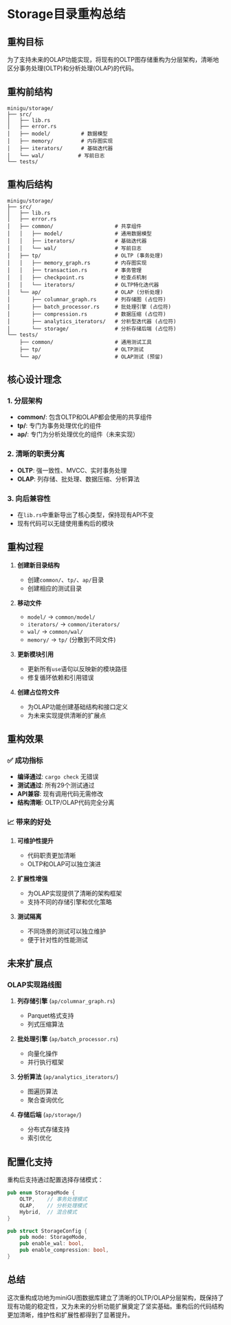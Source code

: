# Storage目录重构总结

## 重构目标

为了支持未来的OLAP功能实现，将现有的OLTP图存储重构为分层架构，清晰地区分事务处理(OLTP)和分析处理(OLAP)的代码。

## 重构前结构

```
minigu/storage/
├── src/
│   ├── lib.rs
│   ├── error.rs
│   ├── model/          # 数据模型
│   ├── memory/         # 内存图实现
│   ├── iterators/      # 基础迭代器
│   └── wal/           # 写前日志
└── tests/
```

## 重构后结构

```
minigu/storage/
├── src/
│   ├── lib.rs
│   ├── error.rs
│   ├── common/                    # 共享组件
│   │   ├── model/                 # 通用数据模型
│   │   ├── iterators/             # 基础迭代器
│   │   └── wal/                   # 写前日志
│   ├── tp/                        # OLTP (事务处理)
│   │   ├── memory_graph.rs        # 内存图实现
│   │   ├── transaction.rs         # 事务管理
│   │   ├── checkpoint.rs          # 检查点机制
│   │   └── iterators/             # OLTP特化迭代器
│   └── ap/                        # OLAP (分析处理)
│       ├── columnar_graph.rs      # 列存储图 (占位符)
│       ├── batch_processor.rs     # 批处理引擎 (占位符)
│       ├── compression.rs         # 数据压缩 (占位符)
│       ├── analytics_iterators/   # 分析型迭代器 (占位符)
│       └── storage/               # 分析存储后端 (占位符)
└── tests/
    ├── common/                    # 通用测试工具
    ├── tp/                        # OLTP测试
    └── ap/                        # OLAP测试 (预留)
```

## 核心设计理念

### 1. 分层架构
- **common/**: 包含OLTP和OLAP都会使用的共享组件
- **tp/**: 专门为事务处理优化的组件
- **ap/**: 专门为分析处理优化的组件（未来实现）

### 2. 清晰的职责分离
- **OLTP**: 强一致性、MVCC、实时事务处理
- **OLAP**: 列存储、批处理、数据压缩、分析算法

### 3. 向后兼容性
- 在`lib.rs`中重新导出了核心类型，保持现有API不变
- 现有代码可以无缝使用重构后的模块

## 重构过程

1. **创建新目录结构**
   - 创建`common/`、`tp/`、`ap/`目录
   - 创建相应的测试目录

2. **移动文件**
   - `model/` → `common/model/`
   - `iterators/` → `common/iterators/`
   - `wal/` → `common/wal/`
   - `memory/` → `tp/` (分散到不同文件)

3. **更新模块引用**
   - 更新所有`use`语句以反映新的模块路径
   - 修复循环依赖和引用错误

4. **创建占位符文件**
   - 为OLAP功能创建基础结构和接口定义
   - 为未来实现提供清晰的扩展点

## 重构效果

### ✅ 成功指标
- **编译通过**: `cargo check` 无错误
- **测试通过**: 所有29个测试通过
- **API兼容**: 现有调用代码无需修改
- **结构清晰**: OLTP/OLAP代码完全分离

### 📈 带来的好处

1. **可维护性提升**
   - 代码职责更加清晰
   - OLTP和OLAP可以独立演进

2. **扩展性增强**
   - 为OLAP实现提供了清晰的架构框架
   - 支持不同的存储引擎和优化策略

3. **测试隔离**
   - 不同场景的测试可以独立维护
   - 便于针对性的性能测试

## 未来扩展点

### OLAP实现路线图
1. **列存储引擎** (`ap/columnar_graph.rs`)
   - Parquet格式支持
   - 列式压缩算法

2. **批处理引擎** (`ap/batch_processor.rs`)
   - 向量化操作
   - 并行执行框架

3. **分析算法** (`ap/analytics_iterators/`)
   - 图遍历算法
   - 聚合查询优化

4. **存储后端** (`ap/storage/`)
   - 分布式存储支持
   - 索引优化

## 配置化支持

重构后支持通过配置选择存储模式：

```rust
pub enum StorageMode {
    OLTP,    // 事务处理模式
    OLAP,    // 分析处理模式  
    Hybrid,  // 混合模式
}

pub struct StorageConfig {
    pub mode: StorageMode,
    pub enable_wal: bool,
    pub enable_compression: bool,
}
```

## 总结

这次重构成功地为miniGU图数据库建立了清晰的OLTP/OLAP分层架构，既保持了现有功能的稳定性，又为未来的分析功能扩展奠定了坚实基础。重构后的代码结构更加清晰，维护性和扩展性都得到了显著提升。 
